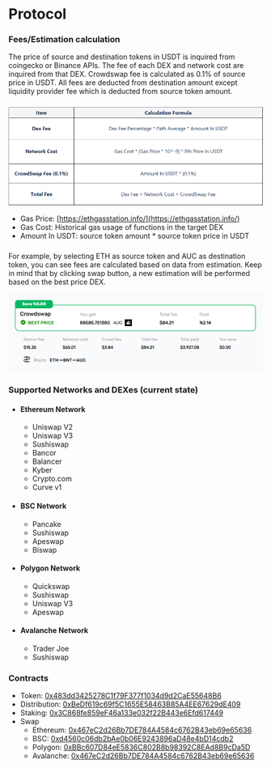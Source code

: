 # Protocol

### Fees/Estimation calculation
  
The price of source and destination tokens in USDT is inquired from coingecko or Binance APIs.
The fee of each DEX and network cost are inquired from that DEX. Crowdswap fee is calculated as 0.1% of source price in USDT.
All fees are deducted from destination amount except liquidity provider fee which is deducted from source token amount.

###

![](../.gitbook/assets/calculation-fees-table.png)

* Gas Price: [https://ethgasstation.info/](https://ethgasstation.info/)
* Gas Cost: Historical gas usage of functions in the target DEX
* Amount In USDT: source token amount * source token price in USDT
###
For example, by selecting ETH as source token and AUC as destination token, you can see fees are calculated based on data from estimation.
Keep in mind that by clicking swap button, a new estimation will be performed based on the best price DEX. 

![](../.gitbook/assets/estimate.png)


### Supported Networks and DEXes (current state)

* #### Ethereum Network
    * Uniswap V2
    * Uniswap V3
    * Sushiswap
    * Bancor
    * Balancer
    * Kyber
    * Crypto.com
    * Curve v1
####  
* #### BSC Network
    * Pancake
    * Sushiswap
    * Apeswap
    * Biswap
####
* #### Polygon Network
    * Quickswap
    * Sushiswap
    * Uniswap V3
    * Apeswap
####
* #### Avalanche Network
    * Trader Joe
    * Sushiswap
  
### Contracts

* Token: [0x483dd3425278C1f79F377f1034d9d2CaE55648B6](https://polygonscan.com/token/0x483dd3425278C1f79F377f1034d9d2CaE55648B6)
* Distribution: [0xBeDf619c69f5C1655E58463B85A4EE67629dE409](https://polygonscan.com/address/0xBeDf619c69f5C1655E58463B85A4EE67629dE409)
* Staking: [0x3C868fe859eF46a133e032f22B443e6Efd617449](https://polygonscan.com/address/0x3C868fe859eF46a133e032f22B443e6Efd617449)
* Swap
  * Ethereum: [0x467eC2d26Bb7DE784A4584c6762B43eb69e65636](https://etherscan.io/address/0x467eC2d26Bb7DE784A4584c6762B43eb69e65636)
  * BSC: [0xd4560c06db2bAe0b06E9243896aD48e4bD14cdb2](https://bscscan.com/address/0xd4560c06db2bAe0b06E9243896aD48e4bD14cdb2)
  * Polygon: [0xBBc607D84eE5836C802B8b98392C8EAd8B9cDa5D](https://polygonscan.com/address/0xBBc607D84eE5836C802B8b98392C8EAd8B9cDa5D)
  * Avalanche: [0x467eC2d26Bb7DE784A4584c6762B43eb69e65636](https://snowtrace.io/address/0x467eC2d26Bb7DE784A4584c6762B43eb69e65636)
